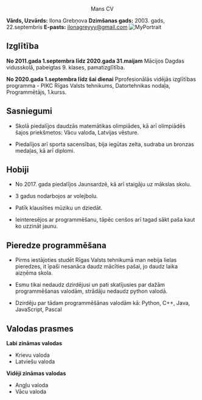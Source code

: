 <p align=center> Mans CV <p/>

**Vārds, Uzvārds:** Ilona Grebņova
**Dzimšanas gads:** 2003. gads, 22.septembris
**E-pasts:** ilonagreyyy@gmail.com
![MyPortrait](mans_foto.jpg)

## Izglītība
**No 2011.gada 1.septembra līdz 2020.gada 31.maijam** 
Mācijos Dagdas vidusskolā, pabeigtas 9. klases, pamatizglītība.

**No 2020.gada 1.septembra līdz šai dienai**
Pprofesionālās vidējās izglītības programma - PIKC Rīgas Valsts tehnikums, Datortehnikas nodaļa, Programmētājs, 1.kurss.


## Sasniegumi
* Skolā piedalījos daudzās matemātikas olimpiādes, kā arī olimpiādēs šajos priekšmetos: Vācu valoda, Latvijas vēsture.

* Piedalījos arī sporta sacensības, bija iegūtas zelta, sudraba un bronzas medaļas, kā arī diplomi.


## Hobiji
* No 2017. gada piedalījos Jaunsardzē, kā arī staigāju uz mākslas skolu.

* 3 gadus nodarbojos ar volejbolu.

* Patīk klausīties mūziku un dziedāt.

* Ieinteresējos ar programmēšanu, tāpēc cenšos arī tagad sākt paša kaut ko uzzināt jaunu.


## Pieredze programmēšana
* Pirms iestājoties studēt Rīgas Valsts tehnikumā man nebija lielas pieredzes, it īpaši nesanāca daudz mācīties pašai, jo daudz laika aizņēma skola.

* Esmu tikai nedaudz dzirdējusi un pati skatījusies par dažām programmēšanas valodām, strādāju nedaudz python valodā.

* Dzirdēju par tādam programmēšānas valodām kā: Python, C++, Java, JavaScript, Pascal


## Valodas prasmes

**Labi zināmas valodas**
* Krievu valoda 
* Latviešu valoda

**Vidēji zināmas valodas**
* Angļu valoda
* Vācu valoda